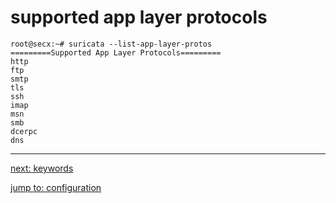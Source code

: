 # supported app layer protocols

```
root@secx:~# suricata --list-app-layer-protos
=========Supported App Layer Protocols=========
http
ftp
smtp
tls
ssh
imap
msn
smb
dcerpc
dns
```

----

[next: keywords](/suricata/day_intro/keywords.md)

[jump to: configuration](/suricata/day_intro/BasicConf.md)

